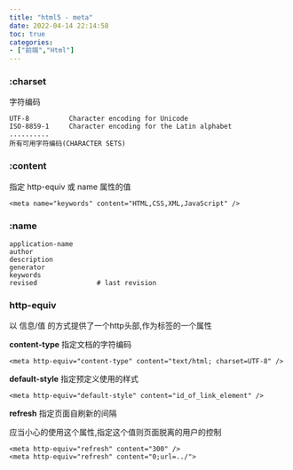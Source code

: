 ```yaml
---
title: "html5 - meta"
date: 2022-04-14 22:14:58
toc: true
categories:
- ["前端","Html"]
---
```


### :charset
字符编码



```
UTF-8          Character encoding for Unicode
ISO-8859-1     Character encoding for the Latin alphabet
..........
所有可用字符编码(CHARACTER SETS)
```

### :content
指定 http-equiv 或 name 属性的值
```
<meta name="keywords" content="HTML,CSS,XML,JavaScript" />
```

### :name
```
application-name     
author               
description          
generator            
keywords             
revised               # last revision
```

### http-equiv
以 信息/值 的方式提供了一个http头部,作为标签的一个属性

**content-type** 指定文档的字符编码
```
<meta http-equiv="content-type" content="text/html; charset=UTF-8" />
```
**default-style**         指定预定义使用的样式
```
<meta http-equiv="default-style" content="id_of_link_element" />
```
**refresh**               指定页面自刷新的间隔

应当小心的使用这个属性,指定这个值则页面脱离的用户的控制
```
<meta http-equiv="refresh" content="300" />
<meta http-equiv="refresh" content="0;url=../">
```

